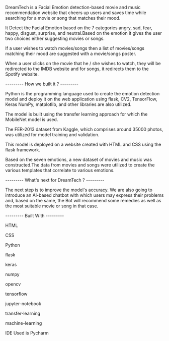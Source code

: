    DreamTech is a Facial Emotion detection-based movie and music recommendation website that cheers up users and saves time while searching for a movie or song that matches their mood.

   It Detect the Facial Emotion based on the 7 categories angry, sad, fear, happy, disgust, surprise, and neutral.Based on the emotion it gives the user two choices either suggesting movies or songs.
   
   If a user wishes to watch movies/songs then a list of movies/songs matching their mood are suggested with a movie/songs poster.

   When a user clicks on the movie that he / she wishes to watch, they will be redirected to the IMDB website and for songs, it redirects them to the Spotify website.

--------- How we built it ? ---------
     
   Python is the programming language used to create the emotion detection model and deploy it on the web application using flask, CV2, TensorFlow, Keras NumPy, matplotlib, and other libraries are also utilized. 
   
   The model is built using the transfer learning approach for which the MobileNet model is used.
   
   The FER-2013 dataset from Kaggle, which comprises around 35000 photos, was utilized for model training and validation.
   
   This model is deployed on a website created with HTML and CSS using the flask framework. 
   
   Based on the seven emotions, a new dataset of movies and music was constructed.The data from movies and songs were utilized to create the various templates that  correlate to various emotions.
    
--------- What's next for DreamTech ? ---------

   The next step is to improve the model's accuracy. We are also going to introduce an AI-based chatbot with which users may express their problems and, based on the same, the Bot will recommend some remedies as well as the most suitable movie or song in that case.

--------- Built With ---------

  HTML
  
  CSS
  
  Python
  
  flask
  
  keras
  
  numpy
  
  opencv
  
  tensorflow
  
  jupyter-notebook
  
  transfer-learning
  
  machine-learning
  
  IDE Used is Pycharm
  

     
